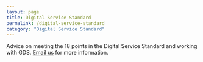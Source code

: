 ```yaml
---
layout: page
title: Digital Service Standard
permalink: /digital-service-standard
category: "Digital Service Standard"
---
```


Advice on meeting the 18 points in the Digital Service Standard and working with GDS. <a href="mailto:CentreOfExcellenceCentral@digital.homeoffice.gov.uk">Email us</a> for more information.
